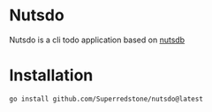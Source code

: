 # Nutsdo
Nutsdo is a cli todo application based on [nutsdb](https://github.com/xujiajun/nutsdb)

# Installation 
```bash
go install github.com/Superredstone/nutsdo@latest
```